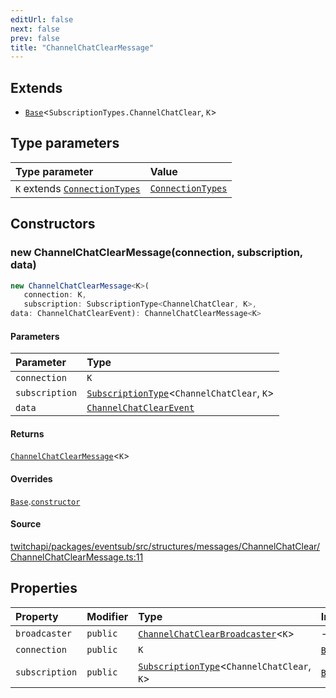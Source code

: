 ```yaml
---
editUrl: false
next: false
prev: false
title: "ChannelChatClearMessage"
---
```


## Extends

- [`Base`](/api/eventsub/classes/base/)\<`SubscriptionTypes.ChannelChatClear`, `K`\>

## Type parameters

| Type parameter | Value |
| :------ | :------ |
| `K` extends [`ConnectionTypes`](/api/eventsub/type-aliases/connectiontypes/) | [`ConnectionTypes`](/api/eventsub/type-aliases/connectiontypes/) |

## Constructors

### new ChannelChatClearMessage(connection, subscription, data)

```ts
new ChannelChatClearMessage<K>(
   connection: K, 
   subscription: SubscriptionType<ChannelChatClear, K>, 
data: ChannelChatClearEvent): ChannelChatClearMessage<K>
```

#### Parameters

| Parameter | Type |
| :------ | :------ |
| `connection` | `K` |
| `subscription` | [`SubscriptionType`](/api/eventsub/type-aliases/subscriptiontype/)\<`ChannelChatClear`, `K`\> |
| `data` | [`ChannelChatClearEvent`](/api/eventsub/interfaces/channelchatclearevent/) |

#### Returns

[`ChannelChatClearMessage`](/api/eventsub/classes/channelchatclearmessage/)\<`K`\>

#### Overrides

[`Base`](/api/eventsub/classes/base/).[`constructor`](/api/eventsub/classes/base/#constructors)

#### Source

[twitchapi/packages/eventsub/src/structures/messages/ChannelChatClear/ChannelChatClearMessage.ts:11](https://github.com/pablornc/twitchapi//blob/f8a75ccd701e54db4c91e2b0128974da23f25d14/packages/eventsub/src/structures/messages/ChannelChatClear/ChannelChatClearMessage.ts#L11)

## Properties

| Property | Modifier | Type | Inherited from |
| :------ | :------ | :------ | :------ |
| `broadcaster` | `public` | [`ChannelChatClearBroadcaster`](/api/eventsub/classes/channelchatclearbroadcaster/)\<`K`\> | - |
| `connection` | `public` | `K` | [`Base`](/api/eventsub/classes/base/).`connection` |
| `subscription` | `public` | [`SubscriptionType`](/api/eventsub/type-aliases/subscriptiontype/)\<`ChannelChatClear`, `K`\> | [`Base`](/api/eventsub/classes/base/).`subscription` |
